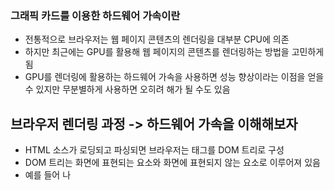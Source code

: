 ### 그래픽 카드를 이용한 하드웨어 가속이란

- 전통적으로 브라우저는 웹 페이지 콘텐츠의 렌더링을 대부분 CPU에 의존
- 하지만 최근에는 GPU를 활용해 웹 페이지의 콘텐츠를 렌더링하는 방법을 고민하게 됨
- GPU를 렌더링에 활용하는 하드웨어 가속을 사용하면 성능 향상이라는 이점을 얻을 수 있지만 무분별하게 사용하면 오히려 해가 될 수도 있음

## 브라우저 렌더링 과정 -> 하드웨어 가속을 이해해보자

- HTML 소스가 로딩되고 파싱되면 브라우저는 태그를 DOM 트리로 구성
- DOM 트리는 화면에 표현되는 요소와 화면에 표현되지 않는 요소로 이루어져 있음
- 예를 들어 <head>나 <script> 등은 화면에 표현되지 않는 DOM 트리의 요소
- 브라우저는 화면에 표현되는 요소를 RenderObject 트리로 구성
- RenderObject 트리의 노드는 z-index 속성이나 중첩 등을 처리하기 고안된 RenderLayer에 대응됨
- RenderLayer 가운데 실제 화면에 출력돼야 하는 노드는 다시 GraphicsLayer를 생성
- 최상위(root) 노드나 <canvas>, <video> 등이 GraphicsLayer를 생성하는 RenderLayer
- **하드웨어 가속은 GraphicsLayer 단위로 렌더링된 이미지를 GPU를 이용해 한 장의 이미지로 합성(composition)해서 화면에 출력하는 기술**

## 정리

- DOM 트리: HTML 웹 페이지를 파싱한 트리로, HTML 문서의 각 요소를 쉽게 처리(추가, 삭제 등)하기 위하여 브라우저의 엔진이 사용하는 트리다.
- RenderObject 트리: DOM 트리로부터 만들어지는 트리로, DOM 트리의 노드 가운데 실제 화면에 표현되는 노드만으로 구성된 트리다.
- RenderLayer: 브라우저의 엔진이 하드웨어 가속 등을 처리하기 위해 사용하는 논리적인 레이어로, 각 RenderObject의 속성에 따라 RenderLayer에 할당된다.
- GraphicsLayer: 하드웨어 가속 처리를 위한 물리적인 레이어로, 레이어별 RenderObject를 GraphicsLayer 단위로 렌더링한 뒤 최종적으로 GPU를 통해 합성된다.

## 과정

1. HTML 코드를 통해 DOM 트리를 구성하고, 화면에 표현되는 요소는 RenderObject 트리로 구성(필요한 경우 RenderLayer로 매핑)한다.
2. RenderLayer 요소 가운데 GPU에 업로드되는 요소는 다시 GraphicsLayer로 분리되며, 레이어 각각을 독립적인 소프트웨어 비트맵으로 출력한다.
3. GPU에 텍스처로 업로드한다.

- 텍스처는 간단하게 설명하면 메인 메모리(예: RAM)에서 비디오 메모리(예: GPU VRAM)로 이동되는 비트맵 이미지라고 생각하면 된다.

4. 다양한 레이어를 화면에 표시할 최종 이미지로 함께 합성한다

출처: https://d2.naver.com/helloworld/2061385
